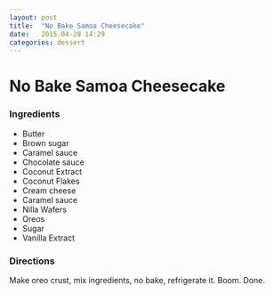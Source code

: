 ```yaml
---
layout: post
title:  "No Bake Samoa Cheesecake"
date:   2015-04-28 14:29
categories: dessert
---
```


# No Bake Samoa Cheesecake

### Ingredients
* Butter
* Brown sugar
* Caramel sauce
* Chocolate sauce
* Coconut Extract
* Coconut Flakes
* Cream cheese
* Caramel sauce
* Nilla Wafers
* Oreos
* Sugar
* Vanilla Extract


### Directions
Make oreo crust, mix ingredients, no bake, refrigerate it. Boom. Done.